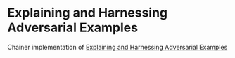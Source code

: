 # Explaining and Harnessing Adversarial Examples


Chainer implementation of [Explaining and Harnessing Adversarial Examples](https://arxiv.org/abs/1412.6572)
